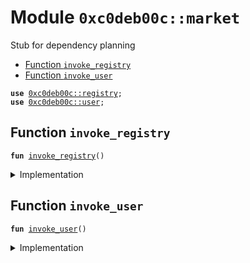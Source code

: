
<a name="0xc0deb00c_market"></a>

# Module `0xc0deb00c::market`

Stub for dependency planning


-  [Function `invoke_registry`](#0xc0deb00c_market_invoke_registry)
-  [Function `invoke_user`](#0xc0deb00c_market_invoke_user)


<pre><code><b>use</b> <a href="registry.md#0xc0deb00c_registry">0xc0deb00c::registry</a>;
<b>use</b> <a href="user.md#0xc0deb00c_user">0xc0deb00c::user</a>;
</code></pre>



<a name="0xc0deb00c_market_invoke_registry"></a>

## Function `invoke_registry`



<pre><code><b>fun</b> <a href="market.md#0xc0deb00c_market_invoke_registry">invoke_registry</a>()
</code></pre>



<details>
<summary>Implementation</summary>


<pre><code><b>fun</b> <a href="market.md#0xc0deb00c_market_invoke_registry">invoke_registry</a>() {<a href="registry.md#0xc0deb00c_registry_return_0">registry::return_0</a>();}
</code></pre>



</details>

<a name="0xc0deb00c_market_invoke_user"></a>

## Function `invoke_user`



<pre><code><b>fun</b> <a href="market.md#0xc0deb00c_market_invoke_user">invoke_user</a>()
</code></pre>



<details>
<summary>Implementation</summary>


<pre><code><b>fun</b> <a href="market.md#0xc0deb00c_market_invoke_user">invoke_user</a>() {<a href="user.md#0xc0deb00c_user_return_0">user::return_0</a>();}
</code></pre>



</details>
